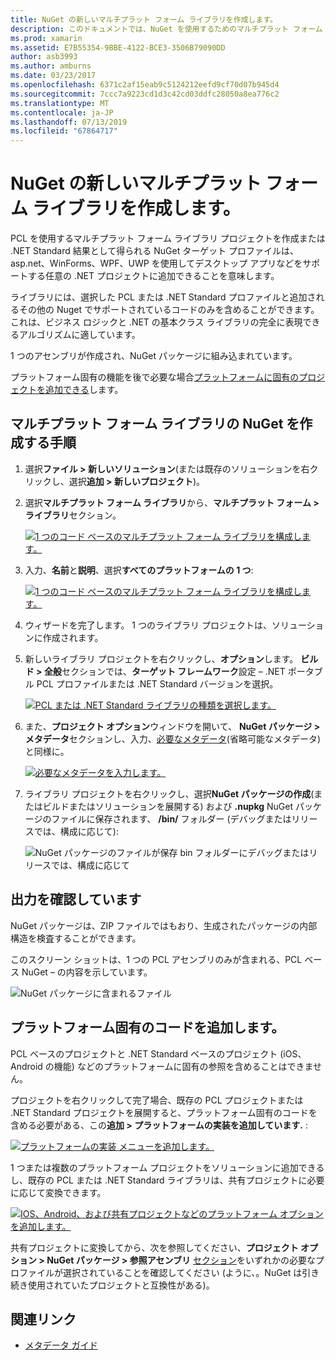 ```yaml
---
title: NuGet の新しいマルチプラット フォーム ライブラリを作成します。
description: このドキュメントでは、NuGet を使用するためのマルチプラット フォーム ライブラリを作成する方法について説明します。 この手法は、ビジネス ロジックと、.NET 基本クラス ライブラリ全体で表すことができますし、プラットフォーム固有のコードを使用せずにすべてのターゲット プラットフォームで実行するためのアルゴリズムに適しています。
ms.prod: xamarin
ms.assetid: E7B55354-9BBE-4122-BCE3-3506B79090DD
author: asb3993
ms.author: amburns
ms.date: 03/23/2017
ms.openlocfilehash: 6371c2af15eab9c5124212eefd9cf70d07b945d4
ms.sourcegitcommit: 7ccc7a9223cd1d3c42cd03ddfc28050a8ea776c2
ms.translationtype: MT
ms.contentlocale: ja-JP
ms.lasthandoff: 07/13/2019
ms.locfileid: "67864717"
---
```

# <a name="creating-a-new-multiplatform-library-for-nuget"></a>NuGet の新しいマルチプラット フォーム ライブラリを作成します。

PCL を使用するマルチプラット フォーム ライブラリ プロジェクトを作成または .NET Standard 結果として得られる NuGet ターゲット プロファイルは、asp.net、WinForms、WPF、UWP を使用してデスクトップ アプリなどをサポートする任意の .NET プロジェクトに追加できることを意味します。

ライブラリには、選択した PCL または .NET Standard プロファイルと追加されるその他の Nuget でサポートされているコードのみを含めることができます。
これは、ビジネス ロジックと .NET の基本クラス ライブラリの完全に表現できるアルゴリズムに適しています。

1 つのアセンブリが作成され、NuGet パッケージに組み込まれています。

プラットフォーム固有の機能を後で必要な場合[プラットフォームに固有のプロジェクトを追加できる](#add-platforms)します。

## <a name="steps-to-create-a-multiplatform-library-nuget"></a>マルチプラット フォーム ライブラリの NuGet を作成する手順

1. 選択**ファイル > 新しいソリューション**(または既存のソリューションを右クリックし、選択**追加 > 新しいプロジェクト**)。

2. 選択**マルチプラット フォーム ライブラリ**から、**マルチプラット フォーム > ライブラリ**セクション。

   [![](single-codebase-images/mulitplatform-library-sml.png "1 つのコード ベースのマルチプラット フォーム ライブラリを構成します。")](single-codebase-images/mulitplatform-library.png#lightbox)

3. 入力、**名前**と**説明**、選択**すべてのプラットフォームの 1 つ**:

   [![](single-codebase-images/single-configure-sml.png "1 つのコード ベースのマルチプラット フォーム ライブラリを構成します。")](single-codebase-images/single-configure.png#lightbox)

4. ウィザードを完了します。 1 つのライブラリ プロジェクトは、ソリューションに作成されます。

5. 新しいライブラリ プロジェクトを右クリックし、**オプション**します。 **ビルド > 全般**セクションでは、**ターゲット フレームワーク**設定 – .NET ポータブル PCL プロファイルまたは .NET Standard バージョンを選択。

   [![](single-codebase-images/single-choose-type-sml.png "PCL または .NET Standard ライブラリの種類を選択します。")](single-codebase-images/single-choose-type.png#lightbox)

6. また、**プロジェクト オプション**ウィンドウを開いて、 **NuGet パッケージ > メタデータ**セクションし、入力、[必要なメタデータ](~/cross-platform/app-fundamentals/nuget-multiplatform-libraries/metadata.md)(省略可能なメタデータ) と同様に。

   [![](single-codebase-images/single-metadata-sml.png "必要なメタデータを入力します。")](single-codebase-images/single-metadata.png#lightbox)

7. ライブラリ プロジェクトを右クリックし、選択**NuGet パッケージの作成**(またはビルドまたはソリューションを展開する) および **.nupkg** NuGet パッケージのファイルに保存されます、 **/bin/** フォルダー (デバッグまたはリリースでは、構成に応じて):

   ![](single-codebase-images/create-nuget-package.png "NuGet パッケージのファイルが保存 bin フォルダーにデバッグまたはリリースでは、構成に応じて")


## <a name="verifying-the-output"></a>出力を確認しています

NuGet パッケージは、ZIP ファイルではもおり、生成されたパッケージの内部構造を検査することができます。

このスクリーン ショットは、1 つの PCL アセンブリのみが含まれる、PCL ベース NuGet – の内容を示しています。

![](single-codebase-images/nuget-output.png "NuGet パッケージに含まれるファイル")

<a name="add-platforms" />

## <a name="adding-platform-specific-code"></a>プラットフォーム固有のコードを追加します。

PCL ベースのプロジェクトと .NET Standard ベースのプロジェクト (iOS、Android の機能) などのプラットフォームに固有の参照を含めることはできません。

プロジェクトを右クリックして完了場合、既存の PCL プロジェクトまたは .NET Standard プロジェクトを展開すると、プラットフォーム固有のコードを含める必要がある、この**追加 > プラットフォームの実装を追加しています.** :

[![](single-codebase-images/add-later-sml.png "プラットフォームの実装 メニューを追加します。")](single-codebase-images/add-later.png#lightbox)

1 つまたは複数のプラットフォーム プロジェクトをソリューションに追加できるし、既存の PCL または .NET Standard ライブラリは、共有プロジェクトに必要に応じて変換できます。

[![](single-codebase-images/add-later-platforms-sml.png "IOS、Android、および共有プロジェクトなどのプラットフォーム オプションを追加します。")](single-codebase-images/add-later-platforms-sml.png#lightbox)

共有プロジェクトに変換してから、次を参照してください、**プロジェクト オプション > NuGet パッケージ > 参照アセンブリ**
[セクション](~/cross-platform/app-fundamentals/nuget-multiplatform-libraries/platform-specific.md)をいずれかの必要なプロファイルが選択されていることを確認してください (ように、。NuGet は引き続き使用されていたプロジェクトと互換性がある)。


## <a name="related-links"></a>関連リンク

- [メタデータ ガイド](~/cross-platform/app-fundamentals/nuget-multiplatform-libraries/metadata.md)
